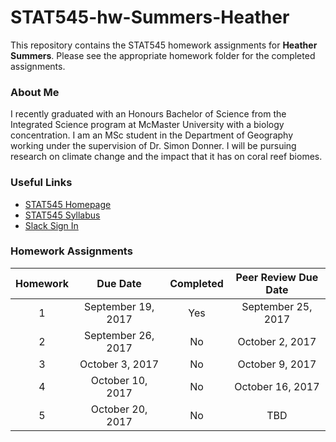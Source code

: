 # STAT545-hw-Summers-Heather
This repository contains the STAT545 homework assignments for **Heather Summers**. Please see the appropriate homework folder for the completed assignments.

### About Me
I recently graduated with an Honours Bachelor of Science from the Integrated Science program at McMaster University with a biology concentration. I am an MSc student in the Department of Geography working under the supervision of Dr. Simon Donner. I will be pursuing research on climate change and the impact that it has on coral reef biomes.

### Useful Links
- [STAT545 Homepage](http://stat545.com/)
- [STAT545 Syllabus](http://stat545.com/syllabus.html)
- [Slack Sign In](https://slack.com/signin)

### Homework Assignments
| Homework | Due Date | Completed |  Peer Review Due Date |
| :---: | :---: | :---: | :---: |
| 1 | September 19, 2017 | Yes | September 25, 2017 |
| 2 | September 26, 2017 | No | October 2, 2017 |
| 3 | October 3, 2017 | No | October 9, 2017 |
| 4 | October 10, 2017 | No | October 16, 2017 |
| 5 | October 20, 2017 | No | TBD |